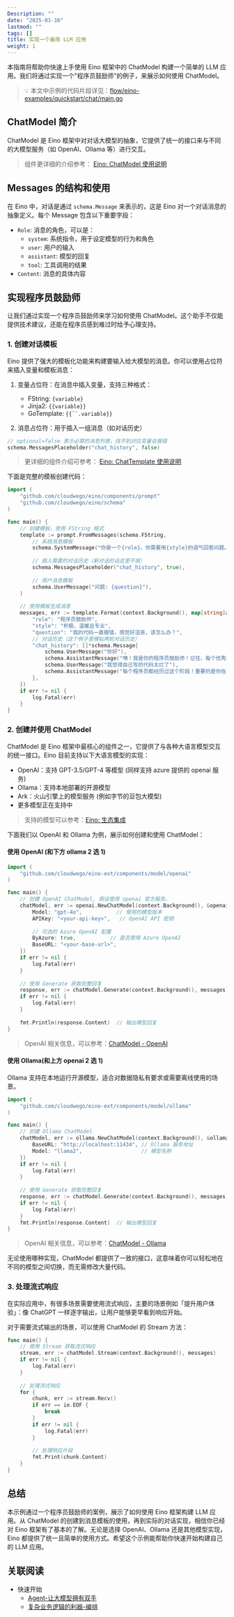 ```yaml
---
Description: ""
date: "2025-01-16"
lastmod: ""
tags: []
title: 实现一个最简 LLM 应用
weight: 1
---
```


本指南将帮助你快速上手使用 Eino 框架中的 ChatModel 构建一个简单的 LLM 应用。我们将通过实现一个"程序员鼓励师"的例子，来展示如何使用 ChatModel。

> 💡
> 本文中示例的代码片段详见：[flow/eino-examples/quickstart/chat/main.go](https://github.com/cloudwego/eino-examples/blob/main/quickstart/chat/main.go)

## **ChatModel 简介**

ChatModel 是 Eino 框架中对对话大模型的抽象，它提供了统一的接口来与不同的大模型服务（如 OpenAI、Ollama 等）进行交互。

> 组件更详细的介绍参考： [Eino: ChatModel 使用说明](/zh/docs/eino/core_modules/components/chat_model_guide)

## **Messages 的结构和使用**

在 Eino 中，对话是通过 `schema.Message` 来表示的，这是 Eino 对一个对话消息的抽象定义。每个 Message 包含以下重要字段：

- `Role`: 消息的角色，可以是：
  - `system`: 系统指令，用于设定模型的行为和角色
  - `user`: 用户的输入
  - `assistant`: 模型的回复
  - `tool`: 工具调用的结果
- `Content`: 消息的具体内容

## **实现程序员鼓励师**

让我们通过实现一个程序员鼓励师来学习如何使用 ChatModel。这个助手不仅能提供技术建议，还能在程序员感到难过时给予心理支持。

### **1. 创建对话模板**

Eino 提供了强大的模板化功能来构建要输入给大模型的消息。你可以使用占位符来插入变量和模板消息：

1. 变量占位符：在消息中插入变量，支持三种格式：

   - FString: `{variable}`
   - Jinja2: `{{variable}}`
   - GoTemplate: `{{``.variable}}`
2. 消息占位符：用于插入一组消息（如对话历史）

```go
// optional=false 表示必需的消息列表，找不到对应变量会报错
schema.MessagesPlaceholder("chat_history", false)
```

> 更详细的组件介绍可参考： [Eino: ChatTemplate 使用说明](/zh/docs/eino/core_modules/components/chat_template_guide)

下面是完整的模板创建代码：

```go
import (
    "github.com/cloudwego/eino/components/prompt"
    "github.com/cloudwego/eino/schema"
)

func main() {
    // 创建模板，使用 FString 格式
    template := prompt.FromMessages(schema.FString,
        // 系统消息模板
        schema.SystemMessage("你是一个{role}。你需要用{style}的语气回答问题。你的目标是帮助程序员保持积极乐观的心态，提供技术建议的同时也要关注他们的心理健康。"),
        
        // 插入需要的对话历史（新对话的话这里不填）
        schema.MessagesPlaceholder("chat_history", true),
        
        // 用户消息模板
        schema.UserMessage("问题: {question}"),
    )
    
    // 使用模板生成消息
    messages, err := template.Format(context.Background(), map[string]any{
        "role": "程序员鼓励师",
        "style": "积极、温暖且专业",
        "question": "我的代码一直报错，感觉好沮丧，该怎么办？",
        // 对话历史（这个例子里模拟两轮对话历史）
        "chat_history": []*schema.Message{
            schema.UserMessage("你好"),
            schema.AssistantMessage("嘿！我是你的程序员鼓励师！记住，每个优秀的程序员都是从 Debug 中成长起来的。有什么我可以帮你的吗？", nil),
            schema.UserMessage("我觉得自己写的代码太烂了"),
            schema.AssistantMessage("每个程序员都经历过这个阶段！重要的是你在不断学习和进步。让我们一起看看代码，我相信通过重构和优化，它会变得更好。记住，Rome wasn't built in a day，代码质量是通过持续改进来提升的。", nil),
        },
    })
    if err != nil {
        log.Fatal(err)
    }
}
```

### **2. 创建并使用 ChatModel**

ChatModel 是 Eino 框架中最核心的组件之一，它提供了与各种大语言模型交互的统一接口。Eino 目前支持以下大语言模型的实现：

- OpenAI：支持 GPT-3.5/GPT-4 等模型 (同样支持 azure 提供的 openai 服务)
- Ollama：支持本地部署的开源模型
- Ark：火山引擎上的模型服务 (例如字节的豆包大模型)
- 更多模型正在支持中

> 支持的模型可以参考：[Eino: 生态集成](/zh/docs/eino/ecosystem_integration)

下面我们以 OpenAI 和 Ollama 为例，展示如何创建和使用 ChatModel：

#### **使用 OpenAI (和下方 ollama 2 选 1)**

```go
import (
    "github.com/cloudwego/eino-ext/components/model/openai"
)

func main() {
    // 创建 OpenAI ChatModel, 假设使用 openai 官方服务。
    chatModel, err := openai.NewChatModel(context.Background(), &openai.ChatModelConfig{
        Model: "gpt-4o",           // 使用的模型版本
        APIKey: "<your-api-key>",   // OpenAI API 密钥
        
        // 可选的 Azure OpenAI 配置
        ByAzure: true,           // 是否使用 Azure OpenAI
        BaseURL: "<your-base-url>",
    })
    if err != nil {
        log.Fatal(err)
    }
    
    // 使用 Generate 获取完整回复
    response, err := chatModel.Generate(context.Background(), messages)
    if err != nil {
        log.Fatal(err)
    }
    
    fmt.Println(response.Content)  // 输出模型回复
}
```

> OpenAI 相关信息，可以参考：[ChatModel - OpenAI](/zh/docs/eino/ecosystem_integration/chat_model/chat_model_openai)

#### **使用 Ollama(和上方 openai 2 选 1)**

Ollama 支持在本地运行开源模型，适合对数据隐私有要求或需要离线使用的场景。

```go
import (
    "github.com/cloudwego/eino-ext/components/model/ollama"
)

func main() {
    // 创建 Ollama ChatModel
    chatModel, err := ollama.NewChatModel(context.Background(), &ollama.ChatModelConfig{
        BaseURL: "http://localhost:11434", // Ollama 服务地址
        Model: "llama2",                   // 模型名称
    })
    if err != nil {
        log.Fatal(err)
    }
    
    // 使用 Generate 获取完整回复
    response, err := chatModel.Generate(context.Background(), messages)
    if err != nil {
        log.Fatal(err)
    }
    fmt.Println(response.Content)  // 输出模型回复
}
```

> OpenAI 相关信息，可以参考：[ChatModel - Ollama](/zh/docs/eino/ecosystem_integration/chat_model/chat_model_ollama)

无论使用哪种实现，ChatModel 都提供了一致的接口，这意味着你可以轻松地在不同的模型之间切换，而无需修改大量代码。

### **3. 处理流式响应**

在实际应用中，有很多场景需要使用流式响应，主要的场景例如「提升用户体验」：像 ChatGPT 一样逐字输出，让用户能够更早看到响应开始。

对于需要流式输出的场景，可以使用 ChatModel 的 Stream 方法：

```go
func main() {
    // 使用 Stream 获取流式响应
    stream, err := chatModel.Stream(context.Background(), messages)
    if err != nil {
        log.Fatal(err)
    }
    
    // 处理流式响应
    for {
        chunk, err := stream.Recv()
        if err == io.EOF {
            break
        }
        if err != nil {
            log.Fatal(err)
        }
        
        // 处理响应片段
        fmt.Print(chunk.Content)
    }
}
```

## **总结**

本示例通过一个程序员鼓励师的案例，展示了如何使用 Eino 框架构建 LLM 应用。从 ChatModel 的创建到消息模板的使用，再到实际的对话实现，相信你已经对 Eino 框架有了基本的了解。无论是选择 OpenAI、Ollama 还是其他模型实现，Eino 都提供了统一且简单的使用方式。希望这个示例能帮助你快速开始构建自己的 LLM 应用。

## **关联阅读**

- 快速开始
  - [Agent-让大模型拥有双手](/zh/docs/eino/quick_start/agent_llm_with_tools)
  - [复杂业务逻辑的利器-编排](/zh/docs/eino/quick_start/complex_business_logic_orchestration)
